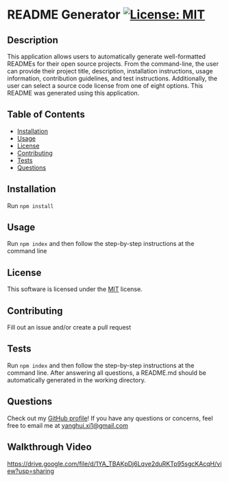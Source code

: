 # README Generator [![License: MIT](https://img.shields.io/badge/License-MIT-yellow.svg)](https://opensource.org/licenses/MIT)
## Description
This application allows users to automatically generate well-formatted READMEs for their open source projects. From the command-line, the user can provide their project title, description, installation instructions, usage information, contribution guidelines, and test instructions. Additionally, the user can select a source code license from one of eight options. This README was generated using this application.
## Table of Contents
- [Installation](#installation)
- [Usage](#usage)
- [License](#license)
- [Contributing](#contributing)
- [Tests](#tests)
- [Questions](#questions)
## Installation
Run `npm install`
## Usage
Run `npm index` and then follow the step-by-step instructions at the command line
## License
This software is licensed under the [MIT](https://opensource.org/licenses/MIT) license.
## Contributing
Fill out an issue and/or create a pull request
## Tests
Run `npm index` and then follow the step-by-step instructions at the command line. After answering all questions, a README.md should be automatically generated in the working directory.
## Questions
Check out my [GitHub profile](https://github.com/yanghuixi1)!
If you have any questions or concerns, feel free to email me at <yanghui.xi1@gmail.com>
## Walkthrough Video
https://drive.google.com/file/d/1YA_TBAKpDj6Lqve2duRKTp95sgcKAcqH/view?usp=sharing
